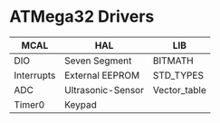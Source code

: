 # ATMega32 Drivers  

| MCAL | HAL | LIB  |
|-----------------|-----------------|-----------------|
| DIO   | Seven Segment   | BITMATH | 
| Interrupts | External EEPROM  | STD_TYPES   | 
| ADC   | Ultrasonic-Sensor    | Vector_table   | 
| Timer0   |Keypad   |  
